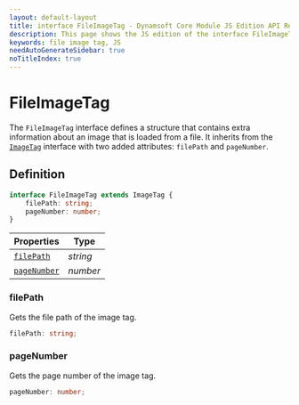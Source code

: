```yaml
---
layout: default-layout
title: interface FileImageTag - Dynamsoft Core Module JS Edition API Reference
description: This page shows the JS edition of the interface FileImageTag in Dynamsoft Core Module.
keywords: file image tag, JS
needAutoGenerateSidebar: true
noTitleIndex: true
---
```


# FileImageTag

The `FileImageTag` interface defines a structure that contains extra information about an image that is loaded from a file. It inherits from the [`ImageTag`](./image-tag.md) interface with two added attributes: `filePath` and `pageNumber`.

## Definition

```typescript
interface FileImageTag extends ImageTag {
    filePath: string;
    pageNumber: number;
}
```

| Properties               | Type |
|----------------------|-------------|
| [`filePath`](#filepath) | *string* |
| [`pageNumber`](#pagenumber) | *number* |

### filePath

Gets the file path of the image tag.

```typescript
filePath: string;
```

### pageNumber

Gets the page number of the image tag.

```typescript
pageNumber: number;
```
